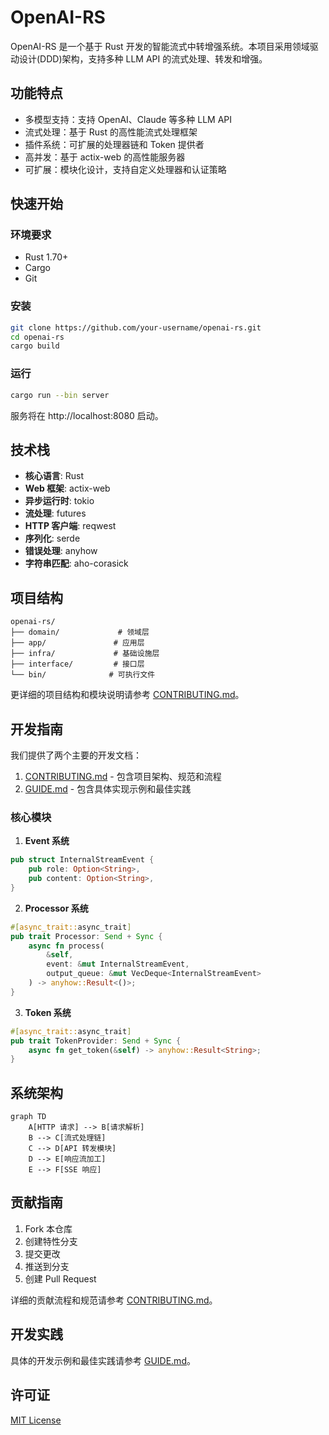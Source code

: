 # OpenAI-RS

OpenAI-RS 是一个基于 Rust 开发的智能流式中转增强系统。本项目采用领域驱动设计(DDD)架构，支持多种 LLM API 的流式处理、转发和增强。

## 功能特点

- 多模型支持：支持 OpenAI、Claude 等多种 LLM API
- 流式处理：基于 Rust 的高性能流式处理框架
- 插件系统：可扩展的处理器链和 Token 提供者
- 高并发：基于 actix-web 的高性能服务器
- 可扩展：模块化设计，支持自定义处理器和认证策略

## 快速开始

### 环境要求

- Rust 1.70+
- Cargo
- Git

### 安装

```bash
git clone https://github.com/your-username/openai-rs.git
cd openai-rs
cargo build
```

### 运行

```bash
cargo run --bin server
```

服务将在 http://localhost:8080 启动。

## 技术栈

- **核心语言**: Rust
- **Web 框架**: actix-web
- **异步运行时**: tokio
- **流处理**: futures
- **HTTP 客户端**: reqwest
- **序列化**: serde
- **错误处理**: anyhow
- **字符串匹配**: aho-corasick

## 项目结构

```
openai-rs/
├── domain/             # 领域层
├── app/               # 应用层
├── infra/             # 基础设施层
├── interface/         # 接口层
└── bin/              # 可执行文件
```

更详细的项目结构和模块说明请参考 [CONTRIBUTING.md](./CONTRIBUTING.md)。

## 开发指南

我们提供了两个主要的开发文档：

1. [CONTRIBUTING.md](./CONTRIBUTING.md) - 包含项目架构、规范和流程
2. [GUIDE.md](./GUIDE.md) - 包含具体实现示例和最佳实践

### 核心模块

1. **Event 系统**
```rust
pub struct InternalStreamEvent {
    pub role: Option<String>,
    pub content: Option<String>,
}
```

2. **Processor 系统**
```rust
#[async_trait::async_trait]
pub trait Processor: Send + Sync {
    async fn process(
        &self,
        event: &mut InternalStreamEvent,
        output_queue: &mut VecDeque<InternalStreamEvent>
    ) -> anyhow::Result<()>;
}
```

3. **Token 系统**
```rust
#[async_trait::async_trait]
pub trait TokenProvider: Send + Sync {
    async fn get_token(&self) -> anyhow::Result<String>;
}
```

## 系统架构

```mermaid
graph TD
    A[HTTP 请求] --> B[请求解析]
    B --> C[流式处理链]
    C --> D[API 转发模块]
    D --> E[响应流加工]
    E --> F[SSE 响应]
```

## 贡献指南

1. Fork 本仓库
2. 创建特性分支
3. 提交更改
4. 推送到分支
5. 创建 Pull Request

详细的贡献流程和规范请参考 [CONTRIBUTING.md](./CONTRIBUTING.md)。

## 开发实践

具体的开发示例和最佳实践请参考 [GUIDE.md](./GUIDE.md)。

## 许可证

[MIT License](./LICENSE)
